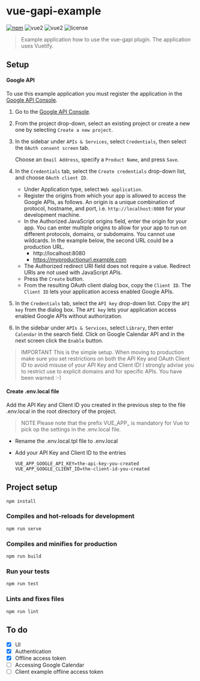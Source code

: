 
  
# vue-gapi-example    
 [![npm](https://img.shields.io/npm/v/vue-gapi.svg)](https://www.npmjs.com/package/vue-gapi) ![vue2](https://img.shields.io/badge/vue-2.5.x-brightgreen.svg) ![vue2](https://img.shields.io/badge/vuetify-1.3.x-brightgreen.svg) ![license](https://img.shields.io/badge/license-MIT-brightgreen.svg)  

> Example application how to use the vue-gapi plugin. The application uses Vuetify.      
 ## Setup        
 #### Google API        
 To use this example application you must register the application in the [Google API Console](https://console.developers.google.com/).         
        
1. Go to the [Google API Console](https://console.developers.google.com/).        
2. From the project drop-down, select an existing project or create a new one by selecting `Create a new project`.        
3. In the sidebar under `APIs & Services`, select `Credentials`, then select the `OAuth consent screen` tab.      
      
    Choose an `Email Address`, specify a `Product Name`, and press `Save`.        
          
4. In the `Credentials` tab, select the `Create credentials` drop-down list, and choose `OAuth client ID`.      
      
   - Under Application type, select `Web application`.         
   - Register the origins from which your app is allowed to access the Google APIs, as follows. An origin is a unique combination of protocol, hostname, and port, i.e. `http://localhost:8080` for your development machine.      
   - In the Authorized JavaScript origins field, enter the origin for your app. You can enter multiple origins to allow for your app to run on different protocols, domains, or subdomains. You cannot use wildcards. In the example below, the second URL could be a production URL.        
     - http://localhost:8080        
     - https://myproductionurl.example.com        
   - The Authorized redirect URI field does not require a value. Redirect URIs are not used with JavaScript APIs.        
   - Press the `Create` button.        
   - From the resulting OAuth client dialog box, copy the `Client ID`. The `Client ID` lets your application access enabled Google APIs.      
      
5. In the `Credentials` tab, select the `API key` drop-down list. Copy the `API key` from the dialog box. The `API key` lets your application access enabled Google APIs without authorization.      
6. In the sidebar under `APIs & Services`, select `Library`, then enter `Calendar` in the search field. Click on Google Calendar API and in the next screen click the `Enable` button.      

> IMPORTANT
> This is the simple setup. When moving to production make sure you set restrictions on both the API Key and OAuth Client ID to avoid misuse of your API Key and Client ID! I strongly advise you to restrict use to explicit domains and for specific APIs. You have been warned :-)
  
#### Create .env.local file        
 Add the API Key and Client ID you created in the previous step to the file .env.local in the root directory of the project.

> NOTE
> Please note that the prefix VUE_APP_ is mandatory for Vue to pick op the settings in the .env.local file.     
 
- Rename the .env.local.tpl file to .env.local  
- Add your API Key and Client ID to the entries

  ```
  VUE_APP_GOOGLE_API_KEY=the-api-key-you-created
  VUE_APP_GOOGLE_CLIENT_ID=the-client-id-you-created
  ```
 ## Project setup        
 ``` npm install ```        
 ### Compiles and hot-reloads for development        
 ``` npm run serve ```        
 ### Compiles and minifies for production        
 ``` npm run build ```        
 ### Run your tests        
 ``` npm run test ```        
 ### Lints and fixes files        
 ``` npm run lint ```      
 ## To do    
- [x] UI    
- [x] Authentication    
- [x] Offline access token    
- [ ] Accessing Google Calendar
- [ ] Client example offline access token
